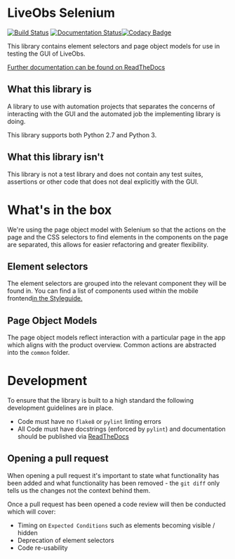 # LiveObs Selenium
[![Build Status](https://travis-ci.org/bjss/BJSS_liveobs_selenium.svg?branch=master)](https://travis-ci.org/bjss/BJSS_liveobs_selenium) [![Documentation Status](https://readthedocs.org/projects/liveobs-selenium/badge/?version=latest)](http://liveobs-selenium.readthedocs.io/en/latest/?badge=latest)[![Codacy Badge](https://api.codacy.com/project/badge/Grade/6e1201e1f12b41d89d8a60450434c748)](https://www.codacy.com/app/BJSS/BJSS_liveobs_selenium?utm_source=github.com&amp;utm_medium=referral&amp;utm_content=bjss/BJSS_liveobs_selenium&amp;utm_campaign=Badge_Grade)

This library contains element selectors and page object models for use in testing
the GUI of LiveObs.

[Further documentation can be found on ReadTheDocs](http://liveobs-selenium.readthedocs.io/en/latest/?)

## What this library is
A library to use with automation projects that separates the concerns of interacting with
the GUI and the automated job the implementing library is doing.

This library supports both Python 2.7 and Python 3.

## What this library isn't
This library is not a test library and does not contain any test suites, assertions or 
other code that does not deal explicitly with the GUI.

# What's in the box
We're using the page object model with Selenium so that the actions on the page and the
CSS selectors to find elements in the components on the page are separated, this allows
for easier refactoring and greater flexibility.

## Element selectors
The element selectors are grouped into the relevant component they will be found 
in. You can find a list of components used within the mobile frontend[in the Styleguide.](http://neovahealth.github.io/openeobs/)

## Page Object Models
The page object models reflect interaction with a particular page in the app 
which aligns with the product overview. Common actions are abstracted into the `common` folder.

# Development
 To ensure that the library is built to a high standard the following development 
 guidelines are in place.
 - Code must have no `flake8` or `pylint` linting errors
 - All Code must have docstrings (enforced by `pylint`) and documentation should be 
 published via [ReadTheDocs](https://readthedocs.org/)
 
 ## Opening a pull request
 When opening a pull request it's important to state what functionality has been added
 and what functionality has been removed - the `git diff` only tells us the changes not
 the context behind them.
 
 Once a pull request has been opened a code review will then be conducted which will 
 cover:
 - Timing on `Expected Conditions` such as elements becoming visible / hidden
 - Deprecation of element selectors 
 - Code re-usability